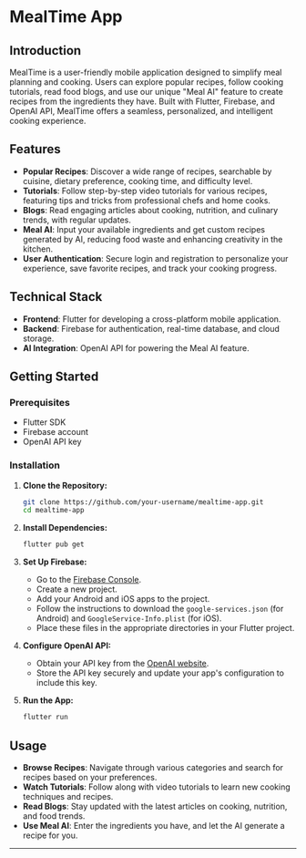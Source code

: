 # MealTime App

## Introduction

MealTime is a user-friendly mobile application designed to simplify meal planning and cooking. Users can explore popular recipes, follow cooking tutorials, read food blogs, and use our unique "Meal AI" feature to create recipes from the ingredients they have. Built with Flutter, Firebase, and OpenAI API, MealTime offers a seamless, personalized, and intelligent cooking experience.

## Features

- **Popular Recipes**: Discover a wide range of recipes, searchable by cuisine, dietary preference, cooking time, and difficulty level.
- **Tutorials**: Follow step-by-step video tutorials for various recipes, featuring tips and tricks from professional chefs and home cooks.
- **Blogs**: Read engaging articles about cooking, nutrition, and culinary trends, with regular updates.
- **Meal AI**: Input your available ingredients and get custom recipes generated by AI, reducing food waste and enhancing creativity in the kitchen.
- **User Authentication**: Secure login and registration to personalize your experience, save favorite recipes, and track your cooking progress.

## Technical Stack

- **Frontend**: Flutter for developing a cross-platform mobile application.
- **Backend**: Firebase for authentication, real-time database, and cloud storage.
- **AI Integration**: OpenAI API for powering the Meal AI feature.

## Getting Started

### Prerequisites

- Flutter SDK
- Firebase account
- OpenAI API key

### Installation

1. **Clone the Repository:**

   ```bash
   git clone https://github.com/your-username/mealtime-app.git
   cd mealtime-app
   ```

2. **Install Dependencies:**

   ```bash
   flutter pub get
   ```

3. **Set Up Firebase:**

   - Go to the [Firebase Console](https://console.firebase.google.com/).
   - Create a new project.
   - Add your Android and iOS apps to the project.
   - Follow the instructions to download the `google-services.json` (for Android) and `GoogleService-Info.plist` (for iOS).
   - Place these files in the appropriate directories in your Flutter project.

4. **Configure OpenAI API:**

   - Obtain your API key from the [OpenAI website](https://beta.openai.com/signup/).
   - Store the API key securely and update your app's configuration to include this key.

5. **Run the App:**

   ```bash
   flutter run
   ```

## Usage

- **Browse Recipes**: Navigate through various categories and search for recipes based on your preferences.
- **Watch Tutorials**: Follow along with video tutorials to learn new cooking techniques and recipes.
- **Read Blogs**: Stay updated with the latest articles on cooking, nutrition, and food trends.
- **Use Meal AI**: Enter the ingredients you have, and let the AI generate a recipe for you.

---


